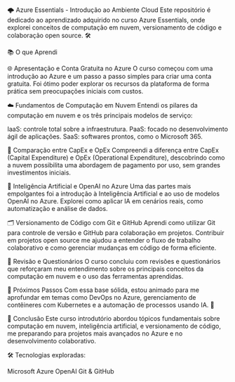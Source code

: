 🌩️ Azure Essentials - Introdução ao Ambiente Cloud
Este repositório é dedicado ao aprendizado adquirido no curso Azure Essentials, onde explorei conceitos de computação em nuvem, versionamento de código e colaboração open source. 🛠️

📚 O que Aprendi

🌐 Apresentação e Conta Gratuita no Azure
O curso começou com uma introdução ao Azure e um passo a passo simples para criar uma conta gratuita. Foi ótimo poder explorar os recursos da plataforma de forma prática sem preocupações iniciais com custos.

☁️ Fundamentos de Computação em Nuvem
Entendi os pilares da computação em nuvem e os três principais modelos de serviço:

IaaS: controle total sobre a infraestrutura.
PaaS: focado no desenvolvimento ágil de aplicações.
SaaS: softwares prontos, como o Microsoft 365.

💸 Comparação entre CapEx e OpEx
Compreendi a diferença entre CapEx (Capital Expenditure) e OpEx (Operational Expenditure), descobrindo como a nuvem possibilita uma abordagem de pagamento por uso, sem grandes investimentos iniciais.

🤖 Inteligência Artificial e OpenAI no Azure
Uma das partes mais empolgantes foi a introdução à Inteligência Artificial e ao uso de modelos OpenAI no Azure. Explorei como aplicar IA em cenários reais, como automatização e análise de dados.

🗂️ Versionamento de Código com Git e GitHub
Aprendi como utilizar Git para controle de versão e GitHub para colaboração em projetos. Contribuir em projetos open source me ajudou a entender o fluxo de trabalho colaborativo e como gerenciar mudanças em código de forma eficiente.

🔄 Revisão e Questionários
O curso concluiu com revisões e questionários que reforçaram meu entendimento sobre os principais conceitos da computação em nuvem e o uso das ferramentas aprendidas.

🔮 Próximos Passos
Com essa base sólida, estou animado para me aprofundar em temas como DevOps no Azure, gerenciamento de contêineres com Kubernetes e a automação de processos usando IA. 🚀

🏁 Conclusão
Este curso introdutório abordou tópicos fundamentais sobre computação em nuvem, inteligência artificial, e versionamento de código, me preparando para projetos mais avançados no Azure e no desenvolvimento colaborativo.

🛠️ Tecnologias exploradas:

Microsoft Azure
OpenAI
Git & GitHub
